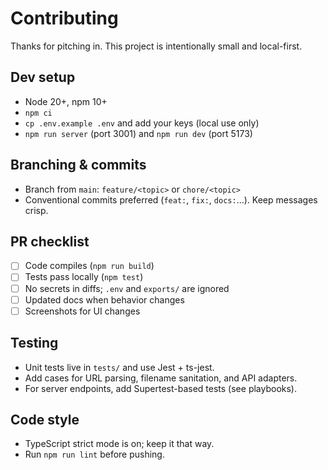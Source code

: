 # Contributing

Thanks for pitching in. This project is intentionally small and local-first.

## Dev setup
- Node 20+, npm 10+
- `npm ci`
- `cp .env.example .env` and add your keys (local use only)
- `npm run server` (port 3001) and `npm run dev` (port 5173)

## Branching & commits
- Branch from `main`: `feature/<topic>` or `chore/<topic>`
- Conventional commits preferred (`feat:`, `fix:`, `docs:`…). Keep messages crisp.

## PR checklist
- [ ] Code compiles (`npm run build`)
- [ ] Tests pass locally (`npm test`)
- [ ] No secrets in diffs; `.env` and `exports/` are ignored
- [ ] Updated docs when behavior changes
- [ ] Screenshots for UI changes

## Testing
- Unit tests live in `tests/` and use Jest + ts-jest.
- Add cases for URL parsing, filename sanitation, and API adapters.
- For server endpoints, add Supertest-based tests (see playbooks).

## Code style
- TypeScript strict mode is on; keep it that way.
- Run `npm run lint` before pushing.
